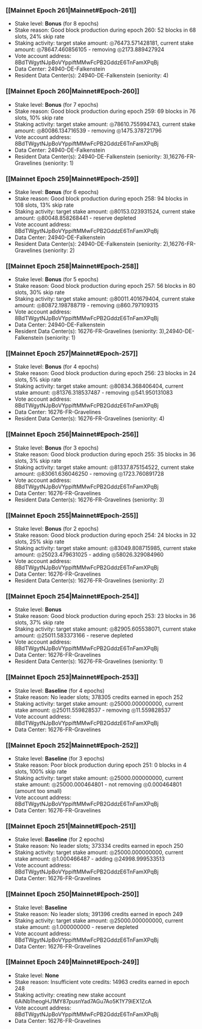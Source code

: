 ### [[Mainnet Epoch 261|Mainnet#Epoch-261]]
* Stake level: **Bonus** (for 8 epochs)
* Stake reason: Good block production during epoch 260: 52 blocks in 68 slots, 24% skip rate
* Staking activity: target stake amount: ◎76473.571428181, current stake amount: ◎78647.460856105 - removing ◎2173.889427924
* Vote account address: 8BdTWgytNJpBoVYppiftMMwFcPB2GddzE6TnFamXPqBj
* Data Center: 24940-DE-Falkenstein
* Resident Data Center(s): 24940-DE-Falkenstein (seniority: 4)
### [[Mainnet Epoch 260|Mainnet#Epoch-260]]
* Stake level: **Bonus** (for 7 epochs)
* Stake reason: Good block production during epoch 259: 69 blocks in 76 slots, 10% skip rate
* Staking activity: target stake amount: ◎78610.755994743, current stake amount: ◎80086.134716539 - removing ◎1475.378721796
* Vote account address: 8BdTWgytNJpBoVYppiftMMwFcPB2GddzE6TnFamXPqBj
* Data Center: 24940-DE-Falkenstein
* Resident Data Center(s): 24940-DE-Falkenstein (seniority: 3),16276-FR-Gravelines (seniority: 1)
### [[Mainnet Epoch 259|Mainnet#Epoch-259]]
* Stake level: **Bonus** (for 6 epochs)
* Stake reason: Good block production during epoch 258: 94 blocks in 108 slots, 13% skip rate
* Staking activity: target stake amount: ◎80153.023931524, current stake amount: ◎80048.858268441 - reserve depleted
* Vote account address: 8BdTWgytNJpBoVYppiftMMwFcPB2GddzE6TnFamXPqBj
* Data Center: 24940-DE-Falkenstein
* Resident Data Center(s): 24940-DE-Falkenstein (seniority: 2),16276-FR-Gravelines (seniority: 2)
### [[Mainnet Epoch 258|Mainnet#Epoch-258]]
* Stake level: **Bonus** (for 5 epochs)
* Stake reason: Good block production during epoch 257: 56 blocks in 80 slots, 30% skip rate
* Staking activity: target stake amount: ◎80011.401679404, current stake amount: ◎80872.198788719 - removing ◎860.797109315
* Vote account address: 8BdTWgytNJpBoVYppiftMMwFcPB2GddzE6TnFamXPqBj
* Data Center: 24940-DE-Falkenstein
* Resident Data Center(s): 16276-FR-Gravelines (seniority: 3),24940-DE-Falkenstein (seniority: 1)
### [[Mainnet Epoch 257|Mainnet#Epoch-257]]
* Stake level: **Bonus** (for 4 epochs)
* Stake reason: Good block production during epoch 256: 23 blocks in 24 slots, 5% skip rate
* Staking activity: target stake amount: ◎80834.368406404, current stake amount: ◎81376.318537487 - removing ◎541.950131083
* Vote account address: 8BdTWgytNJpBoVYppiftMMwFcPB2GddzE6TnFamXPqBj
* Data Center: 16276-FR-Gravelines
* Resident Data Center(s): 16276-FR-Gravelines (seniority: 4)
### [[Mainnet Epoch 256|Mainnet#Epoch-256]]
* Stake level: **Bonus** (for 3 epochs)
* Stake reason: Good block production during epoch 255: 35 blocks in 36 slots, 3% skip rate
* Staking activity: target stake amount: ◎81337.875154522, current stake amount: ◎83061.636046250 - removing ◎1723.760891728
* Vote account address: 8BdTWgytNJpBoVYppiftMMwFcPB2GddzE6TnFamXPqBj
* Data Center: 16276-FR-Gravelines
* Resident Data Center(s): 16276-FR-Gravelines (seniority: 3)
### [[Mainnet Epoch 255|Mainnet#Epoch-255]]
* Stake level: **Bonus** (for 2 epochs)
* Stake reason: Good block production during epoch 254: 24 blocks in 32 slots, 25% skip rate
* Staking activity: target stake amount: ◎83049.808715985, current stake amount: ◎25023.479631025 - adding ◎58026.329084960
* Vote account address: 8BdTWgytNJpBoVYppiftMMwFcPB2GddzE6TnFamXPqBj
* Data Center: 16276-FR-Gravelines
* Resident Data Center(s): 16276-FR-Gravelines (seniority: 2)
### [[Mainnet Epoch 254|Mainnet#Epoch-254]]
* Stake level: **Bonus**
* Stake reason: Good block production during epoch 253: 23 blocks in 36 slots, 37% skip rate
* Staking activity: target stake amount: ◎82905.605538071, current stake amount: ◎25011.583373166 - reserve depleted
* Vote account address: 8BdTWgytNJpBoVYppiftMMwFcPB2GddzE6TnFamXPqBj
* Data Center: 16276-FR-Gravelines
* Resident Data Center(s): 16276-FR-Gravelines (seniority: 1)
### [[Mainnet Epoch 253|Mainnet#Epoch-253]]
* Stake level: **Baseline** (for 4 epochs)
* Stake reason: No leader slots; 378305 credits earned in epoch 252
* Staking activity: target stake amount: ◎25000.000000000, current stake amount: ◎25011.559828537 - removing ◎11.559828537
* Vote account address: 8BdTWgytNJpBoVYppiftMMwFcPB2GddzE6TnFamXPqBj
* Data Center: 16276-FR-Gravelines
### [[Mainnet Epoch 252|Mainnet#Epoch-252]]
* Stake level: **Baseline** (for 3 epochs)
* Stake reason: Poor block production during epoch 251: 0 blocks in 4 slots, 100% skip rate
* Staking activity: target stake amount: ◎25000.000000000, current stake amount: ◎25000.000464801 - not removing ◎0.000464801 (amount too small)
* Vote account address: 8BdTWgytNJpBoVYppiftMMwFcPB2GddzE6TnFamXPqBj
* Data Center: 16276-FR-Gravelines
### [[Mainnet Epoch 251|Mainnet#Epoch-251]]
* Stake level: **Baseline** (for 2 epochs)
* Stake reason: No leader slots; 373334 credits earned in epoch 250
* Staking activity: target stake amount: ◎25000.000000000, current stake amount: ◎1.000466487 - adding ◎24998.999533513
* Vote account address: 8BdTWgytNJpBoVYppiftMMwFcPB2GddzE6TnFamXPqBj
* Data Center: 16276-FR-Gravelines
### [[Mainnet Epoch 250|Mainnet#Epoch-250]]
* Stake level: **Baseline**
* Stake reason: No leader slots; 391396 credits earned in epoch 249
* Staking activity: target stake amount: ◎25000.000000000, current stake amount: ◎1.000000000 - reserve depleted
* Vote account address: 8BdTWgytNJpBoVYppiftMMwFcPB2GddzE6TnFamXPqBj
* Data Center: 16276-FR-Gravelines
### [[Mainnet Epoch 249|Mainnet#Epoch-249]]
* Stake level: **None**
* Stake reason: Insufficient vote credits: 14963 credits earned in epoch 248
* Staking activity: creating new stake account 6AiNb1heogHJ1MY87pusnYad7AGu7Ao5K1Y79iEX1ZcA
* Vote account address: 8BdTWgytNJpBoVYppiftMMwFcPB2GddzE6TnFamXPqBj
* Data Center: 16276-FR-Gravelines